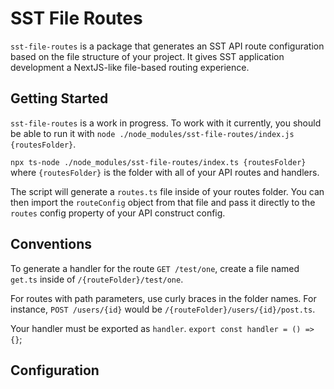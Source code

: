 # SST File Routes

`sst-file-routes` is a package that generates an SST API route configuration based on the file structure of your project. It gives SST application development a NextJS-like file-based routing experience.

## Getting Started

`sst-file-routes` is a work in progress. To work with it currently, you should be able to run it with `node ./node_modules/sst-file-routes/index.js {routesFolder}`.

`npx ts-node ./node_modules/sst-file-routes/index.ts {routesFolder}` where `{routesFolder}` is the folder with all of your API routes and handlers.

The script will generate a `routes.ts` file inside of your routes folder. You can then import the `routeConfig` object from that file and pass it directly to the `routes` config property of your API construct config.

## Conventions

To generate a handler for the route `GET /test/one`, create a file named `get.ts` inside of `/{routeFolder}/test/one`.

For routes with path parameters, use curly braces in the folder names. For instance, `POST /users/{id}` would be `/{routeFolder}/users/{id}/post.ts`.

Your handler must be exported as `handler`. `export const handler = () => {}`;

## Configuration
